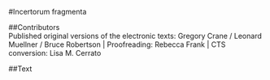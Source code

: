 #Incertorum fragmenta  

##Contributors  
Published original versions of the electronic texts: Gregory Crane / Leonard Muellner / Bruce Robertson | Proofreading: Rebecca Frank | CTS conversion: Lisa M. Cerrato  

##Text  
